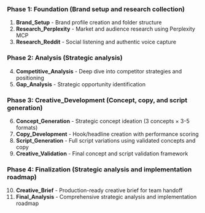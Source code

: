 ### **Phase 1: Foundation** (Brand setup and research collection)
1. **Brand_Setup** - Brand profile creation and folder structure
2. **Research_Perplexity** - Market and audience research using Perplexity MCP
3. **Research_Reddit** - Social listening and authentic voice capture

### **Phase 2: Analysis** (Strategic analysis)
4. **Competitive_Analysis** - Deep dive into competitor strategies and positioning
5. **Gap_Analysis** - Strategic opportunity identification

### **Phase 3: Creative_Development** (Concept, copy, and script generation)
6. **Concept_Generation** - Strategic concept ideation (3 concepts × 3-5 formats)
7. **Copy_Development** - Hook/headline creation with performance scoring
8. **Script_Generation** - Full script variations using validated concepts and copy
9. **Creative_Validation** - Final concept and script validation framework

### **Phase 4: Finalization** (Strategic analysis and implementation roadmap)
10. **Creative_Brief** - Production-ready creative brief for team handoff
11. **Final_Analysis** - Comprehensive strategic analysis and implementation roadmap
